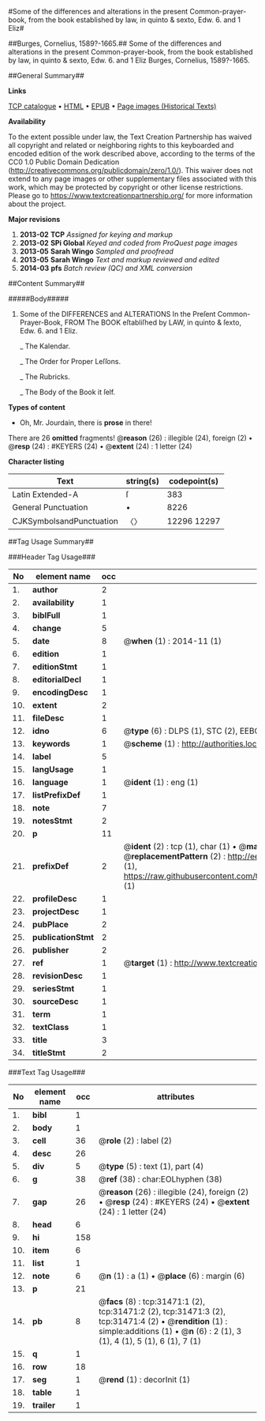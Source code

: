 #Some of the differences and alterations in the present Common-prayer-book, from the book established by law, in quinto & sexto, Edw. 6. and 1 Eliz#

##Burges, Cornelius, 1589?-1665.##
Some of the differences and alterations in the present Common-prayer-book, from the book established by law, in quinto & sexto, Edw. 6. and 1 Eliz
Burges, Cornelius, 1589?-1665.

##General Summary##

**Links**

[TCP catalogue](http://www.ota.ox.ac.uk/tcp/)  • 
[HTML](http://tei.it.ox.ac.uk/tcp/Texts-HTML/free/A30/A30261.html)  • 
[EPUB](http://tei.it.ox.ac.uk/tcp/Texts-EPUB/free/A30/A30261.epub) • 
[Page images (Historical Texts)](https://historicaltexts.jisc.ac.uk/eebo-99827059e)

**Availability**

To the extent possible under law, the Text Creation Partnership has waived all copyright and related or neighboring rights to this keyboarded and encoded edition of the work described above, according to the terms of the CC0 1.0 Public Domain Dedication (http://creativecommons.org/publicdomain/zero/1.0/). This waiver does not extend to any page images or other supplementary files associated with this work, which may be protected by copyright or other license restrictions. Please go to https://www.textcreationpartnership.org/ for more information about the project.

**Major revisions**

1. __2013-02__ __TCP__ *Assigned for keying and markup*
1. __2013-02__ __SPi Global__ *Keyed and coded from ProQuest page images*
1. __2013-05__ __Sarah Wingo__ *Sampled and proofread*
1. __2013-05__ __Sarah Wingo__ *Text and markup reviewed and edited*
1. __2014-03__ __pfs__ *Batch review (QC) and XML conversion*

##Content Summary##

#####Body#####

1. Some of the DIFFERENCES and ALTERATIONS In the Preſent Common-Prayer-Book, FROM The BOOK eſtabliſhed by LAW, in quinto & ſexto, Edw. 6. and 1 Eliz.

    _ The Kalendar.

    _ The Order for Proper Leſſons.

    _ The Rubricks.

    _ The Body of the Book it ſelf.

**Types of content**

  * Oh, Mr. Jourdain, there is **prose** in there!

There are 26 **omitted** fragments! 
 @__reason__ (26) : illegible (24), foreign (2)  •  @__resp__ (24) : #KEYERS (24)  •  @__extent__ (24) : 1 letter (24)

**Character listing**


|Text|string(s)|codepoint(s)|
|---|---|---|
|Latin Extended-A|ſ|383|
|General Punctuation|•|8226|
|CJKSymbolsandPunctuation|〈〉|12296 12297|

##Tag Usage Summary##

###Header Tag Usage###

|No|element name|occ|attributes|
|---|---|---|---|
|1.|__author__|2||
|2.|__availability__|1||
|3.|__biblFull__|1||
|4.|__change__|5||
|5.|__date__|8| @__when__ (1) : 2014-11 (1)|
|6.|__edition__|1||
|7.|__editionStmt__|1||
|8.|__editorialDecl__|1||
|9.|__encodingDesc__|1||
|10.|__extent__|2||
|11.|__fileDesc__|1||
|12.|__idno__|6| @__type__ (6) : DLPS (1), STC (2), EEBO-CITATION (1), PROQUEST (1), VID (1)|
|13.|__keywords__|1| @__scheme__ (1) : http://authorities.loc.gov/ (1)|
|14.|__label__|5||
|15.|__langUsage__|1||
|16.|__language__|1| @__ident__ (1) : eng (1)|
|17.|__listPrefixDef__|1||
|18.|__note__|7||
|19.|__notesStmt__|2||
|20.|__p__|11||
|21.|__prefixDef__|2| @__ident__ (2) : tcp (1), char (1)  •  @__matchPattern__ (2) : ([0-9\-]+):([0-9IVX]+) (1), (.+) (1)  •  @__replacementPattern__ (2) : http://eebo.chadwyck.com/downloadtiff?vid=$1&page=$2 (1), https://raw.githubusercontent.com/textcreationpartnership/Texts/master/tcpchars.xml#$1 (1)|
|22.|__profileDesc__|1||
|23.|__projectDesc__|1||
|24.|__pubPlace__|2||
|25.|__publicationStmt__|2||
|26.|__publisher__|2||
|27.|__ref__|1| @__target__ (1) : http://www.textcreationpartnership.org/docs/. (1)|
|28.|__revisionDesc__|1||
|29.|__seriesStmt__|1||
|30.|__sourceDesc__|1||
|31.|__term__|1||
|32.|__textClass__|1||
|33.|__title__|3||
|34.|__titleStmt__|2||


###Text Tag Usage###

|No|element name|occ|attributes|
|---|---|---|---|
|1.|__bibl__|1||
|2.|__body__|1||
|3.|__cell__|36| @__role__ (2) : label (2)|
|4.|__desc__|26||
|5.|__div__|5| @__type__ (5) : text (1), part (4)|
|6.|__g__|38| @__ref__ (38) : char:EOLhyphen (38)|
|7.|__gap__|26| @__reason__ (26) : illegible (24), foreign (2)  •  @__resp__ (24) : #KEYERS (24)  •  @__extent__ (24) : 1 letter (24)|
|8.|__head__|6||
|9.|__hi__|158||
|10.|__item__|6||
|11.|__list__|1||
|12.|__note__|6| @__n__ (1) : a (1)  •  @__place__ (6) : margin (6)|
|13.|__p__|21||
|14.|__pb__|8| @__facs__ (8) : tcp:31471:1 (2), tcp:31471:2 (2), tcp:31471:3 (2), tcp:31471:4 (2)  •  @__rendition__ (1) : simple:additions (1)  •  @__n__ (6) : 2 (1), 3 (1), 4 (1), 5 (1), 6 (1), 7 (1)|
|15.|__q__|1||
|16.|__row__|18||
|17.|__seg__|1| @__rend__ (1) : decorInit (1)|
|18.|__table__|1||
|19.|__trailer__|1||
